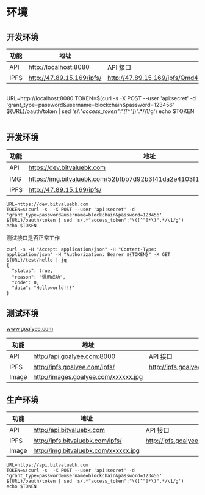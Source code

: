 # 环境

## 开发环境

	
功能 | 地址 | 描述
---- | --- | ---
API | http://localhost:8080 | API 接口
IPFS | http://47.89.15.169/ipfs/<Hash> | http://47.89.15.169/ipfs/Qmd4iuFPhZVap9TbwsUxDq5TJtFs8FBd6ndbH4enmQzRAB
	
	
```
```
URL=http://localhost:8080
TOKEN=$(curl -s  -X POST --user 'api:secret' -d 'grant_type=password&username=blockchain&password=123456' ${URL}/oauth/token | sed 's/.*"access_token":"\([^"]*\)".*/\1/g')
echo $TOKEN
```
```	

## 开发环境


功能 | 地址 | 描述
---- | --- | ---
API | https://dev.bitvaluebk.com | API 接口
IMG | https://img.bitvaluebk.com/52bfbb7d92b3f41da2e4103f1990c054990be863.png | 资质文件，头像等
IPFS | http://47.89.15.169/ipfs/<Hash> | http://47.89.15.169/ipfs/Qmd4iuFPhZVap9TbwsUxDq5TJtFs8FBd6ndbH4enmQzRAB


```
URL=https://dev.bitvaluebk.com
TOKEN=$(curl -s  -X POST --user 'api:secret' -d 'grant_type=password&username=blockchain&password=123456' ${URL}/oauth/token | sed 's/.*"access_token":"\([^"]*\)".*/\1/g')
echo $TOKEN
```

测试接口是否正常工作

```
curl -s -H "Accept: application/json" -H "Content-Type: application/json" -H "Authorization: Bearer ${TOKEN}" -X GET ${URL}/test/hello | jq 
{
  "status": true,
  "reason": "调用成功",
  "code": 0,
  "data": "Helloworld!!!"
}
```

## 测试环境

www.goalyee.com

功能 | 地址 | 描述
---- | --- | ---
API | http://api.goalyee.com:8000 | API 接口
IPFS | http://ipfs.goalyee.com/ipfs/<Hash> | http://ipfs.goalyee.com/ipfs/Qmd4iuFPhZVap9TbwsUxDq5TJtFs8FBd6ndbH4enmQzRAB
Image | http://images.goalyee.com/xxxxxx.jpg | 


## 生产环境

功能 | 地址 | 描述
---- | --- | ---
API | http://api.bitvaluebk.com | API 接口
IPFS | http://ipfs.bitvaluebk.com/ipfs/<Hash> | http://ipfs.goalyee.com/ipfs/Qmd4iuFPhZVap9TbwsUxDq5TJtFs8FBd6ndbH4enmQzRAB
Image | http://img.bitvaluebk.com/xxxxxx.jpg |

```
URL=https://api.bitvaluebk.com
TOKEN=$(curl -s  -X POST --user 'api:secret' -d 'grant_type=password&username=blockchain&password=123456' ${URL}/oauth/token | sed 's/.*"access_token":"\([^"]*\)".*/\1/g')
echo $TOKEN
```
 